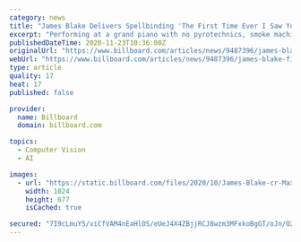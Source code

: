 ```yaml
---
category: news
title: "James Blake Delivers Spellbinding 'The First Time Ever I Saw Your Face' Cover: Watch"
excerpt: "Performing at a grand piano with no pyrotechnics, smoke machines or digital wizardry, Blake stripped it right back to the core."
publishedDateTime: 2020-11-23T10:36:00Z
originalUrl: "https://www.billboard.com/articles/news/9487396/james-blake-first-time-ever-i-saw-your-face-fallon/"
webUrl: "https://www.billboard.com/articles/news/9487396/james-blake-first-time-ever-i-saw-your-face-fallon/"
type: article
quality: 17
heat: 17
published: false

provider:
  name: Billboard
  domain: billboard.com

topics:
  - Computer Vision
  - AI

images:
  - url: "https://static.billboard.com/files/2020/10/James-Blake-cr-Max-Montgomery-2020-billboard-1548-1602697355-1024x677.jpg"
    width: 1024
    height: 677
    isCached: true

secured: "7I9cLmuY5/viCfVAM4nEaHlOS/eUeJ4X4ZBjjRCJ8wzm3MFxkoBgGT/oJn/O2aLakXidJZ2wT121ud4Vga6bsbIpkEI3ANxuGacvXtbIXRuFCaPE5fxEJIg+BVMOJioJKC/Pin86rPZ+bmJ9JVwBsv1Niu4d1LPveoiLteDhaka4k73tilQhPaTm6JB9WXKcbwSxcCPojBfJ9cV1gmeBUosnDvuSTyKxQGoO41JsdGz7O0JJym0MCWyq/kjLaBre/iL+5i4JAmzDGbZtFZk6tJQFFDbDj2QtqXsUB4w06Cu4Xp/OXIvtnDdS2BJTIeHE2PglLzJxrPAuFM/aYyRM9LtYjliPkQssI/2qlfFnWME=;DungXWMPz3ISVtZEQd8RlQ=="
---
```


